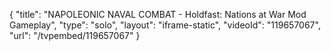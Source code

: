 {
    "title": "NAPOLEONIC NAVAL COMBAT - Holdfast: Nations at War Mod Gameplay",
    "type": "solo",
    "layout": "iframe-static",
    "videoId": "119657067",
    "url": "\/tvpembed\/119657067"
}